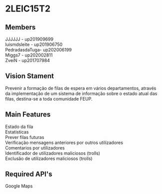 # 2LEIC15T2

## Members

JJJJJJ - up201909699<br>
luismdsleite - up201906750<br>
PedradasdaTuga- up202006199<br>
Miggs7 - up202002811<br>
ZveiN - up201707984<br>

## Vision Stament
Prevenir a formação de filas de espera em vários departamentos, através da implementação de um sistema de informação sobre o estado atual das filas, destina-se a toda comunidade FEUP.<br>

## Main Features
Estado da fila<br>
Estatisticas<br>
Prever filas futuras<br>
Verificação mensagens anteriores por outros utilizadores<br>
Comentarios por utilizadores<br>
Identificador de utilizadores maliciosos (trolls)<br>
Exclusão de utilizadores maliciosos (trolls)<br>

## Required API's
Google Maps<br>
